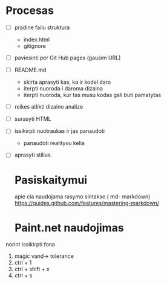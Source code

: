 #  Procesas                                                                  

- [ ] pradine failu struktura
  - index.html
  - gitignore
- [ ] paviesinti  per Git Hub pages (gausim URL)
- [ ] README.md
    - skirta aprasyti kas, ka ir kodel daro
    - iterpti nuoroda i daroma dizaina
    - iterpti nuoroda, kur tas musu kodas gali buti pamatytas
- [ ] reikes atlikti dizaino analize
- [ ] surasyti HTML
- [ ] issikirpti nuotraukas ir jas panaudoti
    - panaudoti realityvu kelia
- [ ] aprasyti stilius

    # Pasiskaitymui
    apie cia naudojama rasymo sintakse ( md- markdown) https://guides.github.com/features/mastering-markdown/

    # Paint.net naudojimas

 norint issikirpti fona

 1. magic vand-> tolerance
 2. ctrl + 1
 3. ctrl + shift + x
 4. ctrl + s